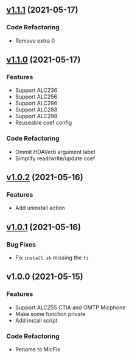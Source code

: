 
<a name="v1.1.1"></a>
## [v1.1.1](https://github.com/WingLim/MicFix/compare/v1.1.0...v1.1.1) (2021-05-17)

### Code Refactoring

* Remove extra 0

<a name="v1.1.0"></a>
## [v1.1.0](https://github.com/WingLim/MicFix/compare/v1.0.2...v1.1.0) (2021-05-17)

### Features

* Support ALC236
* Support ALC256
* Support ALC286
* Support ALC288
* Support ALC298
* Reuseable coef config

### Code Refactoring

* Ommit HDAVerb argument label
* Simplify read/write/update coef


<a name="v1.0.2"></a>
## [v1.0.2](https://github.com/WingLim/MicFix/compare/v1.0.1...v1.0.2) (2021-05-16)

### Features

* Add uninstall action


<a name="v1.0.1"></a>
## [v1.0.1](https://github.com/WingLim/MicFix/compare/v1.0.0...v1.0.1) (2021-05-16)

### Bug Fixes

* Fix `install.sh` missing the `fi`


<a name="v1.0.0"></a>
## v1.0.0 (2021-05-15)

### Features

* Support ALC255 CTIA and OMTP Micphone
* Make some function private
* Add install script

### Code Refactoring

* Rename to MicFix

